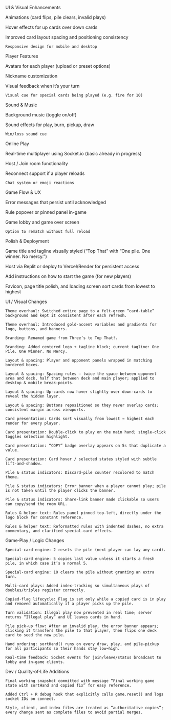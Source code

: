 UI & Visual Enhancements

Animations (card flips, pile clears, invalid plays)

Hover effects for up cards over down cards

Improved card layout spacing and positioning consistency

    Responsive design for mobile and desktop

Player Features

Avatars for each player (upload or preset options)

Nickname customization

Visual feedback when it’s your turn

    Visual cue for special cards being played (e.g. fire for 10)

Sound & Music

Background music (toggle on/off)

Sound effects for play, burn, pickup, draw

    Win/loss sound cue

Online Play

Real-time multiplayer using Socket.io (basic already in progress)

Host / Join room functionality

Reconnect support if a player reloads

    Chat system or emoji reactions

Game Flow & UX

Error messages that persist until acknowledged

Rule popover or pinned panel in-game

Game lobby and game over screen

    Option to rematch without full reload

Polish & Deployment

Game title and tagline visually styled (“Top That” with “One pile. One winner. No mercy.”)

Host via Replit or deploy to Vercel/Render for persistent access

Add instructions on how to start the game (for new players)

Favicon, page title polish, and loading screen
sort cards from lowest to highest

UI / Visual Changes

    Theme overhaul: Switched entire page to a felt‑green “card‑table” background and kept it consistent after each refresh.

    Theme overhaul: Introduced gold‑accent variables and gradients for logo, buttons, and banners.

    Branding: Renamed game from Three’s to Top That!.

    Branding: Added centered logo + tagline block; current tagline: One Pile. One Winner. No Mercy.

    Layout & spacing: Player and opponent panels wrapped in matching bordered boxes.

    Layout & spacing: Spacing rules – twice the space between opponent area and deck, half that between deck and main player; applied to desktop & mobile break‑points.

    Layout & spacing: Up‑cards now hover slightly over down‑cards to reveal the hidden layer.

    Layout & spacing: Buttons repositioned so they never overlap cards; consistent margin across viewports.

    Card presentation: Cards sort visually from lowest → highest each render for every player.

    Card presentation: Double‑click to play on the main hand; single‑click toggles selection highlight.

    Card presentation: “COPY” badge overlay appears on 5s that duplicate a value.

    Card presentation: Card hover / selected states styled with subtle lift‑and‑shadow.

    Pile & status indicators: Discard‑pile counter recolored to match theme.

    Pile & status indicators: Error banner when a player cannot play; pile is not taken until the player clicks the banner.

    Pile & status indicators: Share‑link banner made clickable so users can copy/send the room URL.

    Rules & helper text: Rules panel pinned top‑left, directly under the logo block for constant reference.

    Rules & helper text: Reformatted rules with indented dashes, no extra commentary, and clarified special‑card effects.

Game‑Play / Logic Changes

    Special‑card engine: 2 resets the pile (next player can lay any card).

    Special‑card engine: 5 copies last value unless it starts a fresh pile, in which case it’s a normal 5.

    Special‑card engine: 10 clears the pile without granting an extra turn.

    Multi‑card plays: Added index‑tracking so simultaneous plays of doubles/triples register correctly.

    Copied‑flag lifecycle: Flag is set only while a copied card is in play and removed automatically if a player picks up the pile.

    Turn validation: Illegal play now prevented in real time; server returns “Illegal play” and UI leaves cards in hand.

    Pile pick‑up flow: After an invalid play, the error banner appears; clicking it transfers the pile to that player, then flips one deck card to seed the new pile.

    Hand ordering: sortHand() runs on every draw, play, and pile‑pickup for all participants so their hands stay low→high.

    Real‑time feedback: Socket events for join/leave/status broadcast to lobby and in‑game clients.

Dev / Quality‑of‑Life Additions

    Final working snapshot committed with message “Final working game state with sortHand and copied fix” for easy reference.

    Added Ctrl + R debug hook that explicitly calls game.reset() and logs socket IDs on connect.

    Style, client, and index files are treated as “authoritative copies”; every change sent as complete files to avoid partial merges.